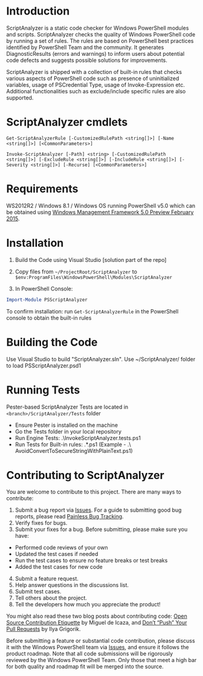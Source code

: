 Introduction
============

ScriptAnalyzer is a static code checker for Windows PowerShell modules and scripts. ScriptAnalyzer checks the quality of Windows PowerShell code by running a set of rules. The rules are based on PowerShell best practices identified by PowerShell Team and the community. It generates DiagnosticResults (errors and warnings) to inform users about potential code defects and suggests possible solutions for improvements.

ScriptAnalyzer is shipped with a collection of built-in rules that checks various aspects of PowerShell code such as presence of uninitialized variables, usage of PSCredential Type, usage of Invoke-Expression etc. Additional functionalities such as exclude/include specific rules are also supported.

ScriptAnalyzer cmdlets
======================
```
Get-ScriptAnalyzerRule [-CustomizedRulePath <string[]>] [-Name <string[]>] [<CommonParameters>]

Invoke-ScriptAnalyzer [-Path] <string> [-CustomizedRulePath <string[]>] [-ExcludeRule <string[]>] [-IncludeRule <string[]>] [-Severity <string[]>] [-Recurse] [<CommonParameters>]
```

Requirements
============

WS2012R2 / Windows 8.1 / Windows OS running PowerShell v5.0 which can be obtained using [Windows Management Framework 5.0 Preview February 2015](http://go.microsoft.com/fwlink/?LinkId=398175).

Installation
============

1. Build the Code using Visual Studio [solution part of the repo]

2. Copy files from  ``~/ProjectRoot/ScriptAnalyzer``  to ```$env:ProgramFiles\WindowsPowerShell\Modules\ScriptAnalyzer```

3. In PowerShell Console:
```powershell
Import-Module PSScriptAnalyzer
```

To confirm installation: run ```Get-ScriptAnalyzerRule``` in the PowerShell console to obtain the built-in rules

Building the Code
=================

Use Visual Studio to build "ScriptAnalyzer.sln". Use ~/ScriptAnalyzer/ folder to load PSScriptAnalyzer.psd1

Running Tests
=============

Pester-based ScriptAnalyzer Tests are located in ```<branch>/ScriptAnalyzer/Tests``` folder

* Ensure Pester is installed on the machine
* Go the Tests folder in your local repository
* Run Engine Tests:
.\InvokeScriptAnalyzer.tests.ps1
* Run Tests for Built-in rules:
.\*.ps1 (Example - .\ AvoidConvertToSecureStringWithPlainText.ps1)
 

Contributing to ScriptAnalyzer
==============================

You are welcome to contribute to this project. There are many ways to contribute:

1. Submit a bug report via [Issues]( https://github.com/PowerShell/ScriptAnalyzer/issues). For a guide to submitting good bug reports, please read [Painless Bug Tracking](http://www.joelonsoftware.com/articles/fog0000000029.html).
2. Verify fixes for bugs.
3. Submit your fixes for a bug. Before submitting, please make sure you have:
  * Performed code reviews of your own
  * Updated the test cases if needed
  * Run the test cases to ensure no feature breaks or test breaks
  * Added the test cases for new code
4. Submit a feature request.
5. Help answer questions in the discussions list.
6. Submit test cases.
7. Tell others about the project.
8. Tell the developers how much you appreciate the product!

You might also read these two blog posts about contributing code: [Open Source Contribution Etiquette](http://tirania.org/blog/archive/2010/Dec-31.html) by Miguel de Icaza, and [Don’t “Push” Your Pull Requests](http://www.igvita.com/2011/12/19/dont-push-your-pull-requests/) by Ilya Grigorik.

Before submitting a feature or substantial code contribution, please discuss it with the Windows PowerShell team via [Issues](https://github.com/PowerShell/ScriptAnalyzer/issues), and ensure it follows the product roadmap. Note that all code submissions will be rigorously reviewed by the Windows PowerShell Team. Only those that meet a high bar for both quality and roadmap fit will be merged into the source.
